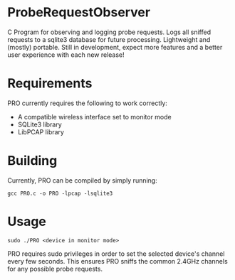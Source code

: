 # ProbeRequestObserver
C Program for observing and logging probe requests. Logs all sniffed requests to a sqlite3 database for future processing. Lightweight and (mostly) portable. Still in development, expect more features and a better user experience with each new release!

 # Requirements
 PRO currently requires the following to work correctly:
 

 - A compatible wireless interface set to monitor mode
 - SQLite3 library
 - LibPCAP library

# Building
Currently, PRO can be compiled by simply running:

    gcc PRO.c -o PRO -lpcap -lsqlite3

# Usage

    sudo ./PRO <device in monitor mode>
   PRO requires sudo privileges in order to set the selected device's channel every few seconds. This ensures PRO sniffs the common 2.4GHz channels for any possible probe requests.
